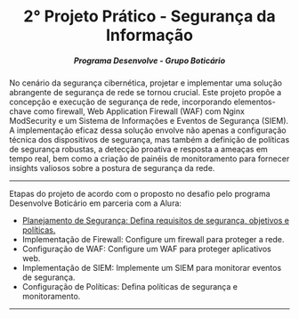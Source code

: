 <h1 align="center">2° Projeto Prático - Segurança da Informação</h1>
<h5 align="center">Programa Desenvolve - Grupo Boticário</h5>

<div>
  <p> No cenário da segurança cibernética, projetar e implementar uma solução abrangente de segurança de rede se tornou crucial. 
Este projeto propõe a concepção e execução de segurança de rede, incorporando elementos-chave como firewall, Web Application Firewall (WAF)  com Nginx ModSecurity e um Sistema de Informações e Eventos de Segurança (SIEM). A implementação eficaz dessa solução envolve não apenas a configuração técnica dos dispositivos de segurança, mas também a definição de políticas de segurança robustas, a detecção proativa e resposta a ameaças em tempo real, bem como a criação de painéis de monitoramento para fornecer insights valiosos sobre a postura de segurança da rede.</p>
</div>

---
<span>Etapas do projeto de acordo com o proposto no desafio pelo programa Desenvolve Boticário em parceria com a Alura:</span>
<ul>
  <li> <a href="https://github.com/biancagomesalves/projeto_2_rede_firewall_WAF_SIEM/tree/39e32ccf2b1dd9d090804d6b529d6cc427440bd5/Planejamento%20de%20Seguran%C3%A7a">Planejamento de Segurança: Defina requisitos de segurança, objetivos e políticas.</a></li>
  <li>  Implementação de Firewall: Configure um firewall para proteger a rede.</li>
  <li> Configuração de WAF: Configure um WAF para proteger aplicativos web.</li>
  <li> Implementação de SIEM: Implemente um SIEM para monitorar eventos de segurança.</li>
  <li> Configuração de Políticas: Defina políticas de segurança e monitoramento.</li>
  
</ul>

---

